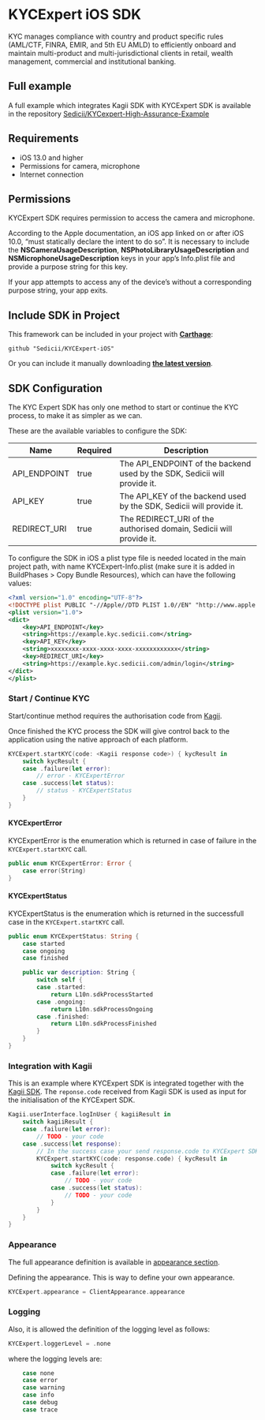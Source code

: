 # KYCExpert iOS SDK

KYC manages compliance with country and product specific rules 
(AML/CTF, FINRA, EMIR, and 5th EU AMLD) to efficiently onboard
and maintain multi-product and multi-jurisdictional clients in retail,
wealth management, commercial and institutional banking.
        
## Full example
A full example which integrates Kagii SDK with KYCExpert SDK is available in the repository
[Sedicii/KYCexpert-High-Assurance-Example](https://github.com/Sedicii/KYCexpert-High-Assurance-Example)

## Requirements

* iOS 13.0 and higher
* Permissions for camera, microphone
* Internet connection

## Permissions

KYCExpert SDK requires permission to access the camera and microphone.

According to the Apple documentation, an iOS app linked on or after iOS 10.0, “must statically
declare the intent to do so”. It is necessary to include the **NSCameraUsageDescription**, **NSPhotoLibraryUsageDescription**
and **NSMicrophoneUsageDescription** keys in your app’s Info.plist file and provide a purpose string for this key.

If your app attempts to access any of the device’s without a corresponding purpose string, your app exits.


## Include SDK in Project
This framework can be included in your project with [__Carthage__](https://github.com/Carthage/Carthage):

```
github "Sedicii/KYCExpert-iOS"
```

Or you can include it manually downloading
[__the latest version__](https://github.com/Sedicii/KYCExpert-iOS/releases/latest).

## SDK Configuration

The KYC Expert SDK has only one method to start or continue the KYC process,
to make it as simpler as we can.

These are the available variables to configure the SDK:

| Name                    | Required  | Description                                                                   |
|-------------------------|-----------|-------------------------------------------------------------------------------|
| API_ENDPOINT            |   true    | The API_ENDPOINT of the backend used by the SDK, Sedicii will provide it.     |
| API_KEY                 |   true    | The API_KEY of the backend used by the SDK, Sedicii will provide it.          |
| REDIRECT_URI            |   true    | The REDIRECT_URI of the authorised domain, Sedicii will provide it.           |

To configure the SDK in iOS a plist type file is needed located in the main project path, with name KYCExpert-Info.plist 
(make sure it is added in BuildPhases > Copy Bundle Resources), which can have the following values:

```xml
<?xml version="1.0" encoding="UTF-8"?>
<!DOCTYPE plist PUBLIC "-//Apple//DTD PLIST 1.0//EN" "http://www.apple.com/DTDs/PropertyList-1.0.dtd">
<plist version="1.0">
<dict>
	<key>API_ENDPOINT</key>
	<string>https://example.kyc.sedicii.com</string>
	<key>API_KEY</key>
	<string>xxxxxxxx-xxxx-xxxx-xxxx-xxxxxxxxxxxx</string>
	<key>REDIRECT_URI</key>
	<string>https://example.kyc.sedicii.com/admin/login</string>
</dict>
</plist>
```

### Start / Continue KYC

Start/continue method requires the authorisation code from [Kagii](https://github.com/Sedicii/Kagii-iOS).

Once finished the KYC process the SDK will give control back to the application using the native approach of each platform.

```swift
KYCExpert.startKYC(code: <Kagii response code>) { kycResult in
    switch kycResult {
    case .failure(let error):
        // error - KYCExpertError
    case .success(let status):
        // status - KYCExpertStatus
    }
}
```

#### KYCExpertError
KYCExpertError is the enumeration which is returned in case of failure in the `KYCExpert.startKYC` call.

```swift
public enum KYCExpertError: Error {
    case error(String)
}
```

#### KYCExpertStatus
KYCExpertStatus is the enumeration which is returned in the successfull case in the `KYCExpert.startKYC` call.

```swift
public enum KYCExpertStatus: String {
    case started
    case ongoing
    case finished

    public var description: String {
        switch self {
        case .started:
            return L10n.sdkProcessStarted
        case .ongoing:
            return L10n.sdkProcessOngoing
        case .finished:
            return L10n.sdkProcessFinished
        }
    }
}
```

### Integration with Kagii
This is an example where KYCExpert SDK is integrated together with the [Kagii SDK](https://github.com/Sedicii/Kagii-iOS). The `reponse.code` received from Kagii SDK is used as input for the initialisation of the KYCExpert SDK.


```swift
Kagii.userInterface.logInUser { kagiiResult in
    switch kagiiResult {
    case .failure(let error):
        // TODO - your code
    case .success(let response):
        // In the success case your send response.code to KYCExpert SDK
        KYCExpert.startKYC(code: response.code) { kycResult in
            switch kycResult {
            case .failure(let error):
                // TODO - your code
            case .success(let status):
                // TODO - your code
            }
        }
    }
}
```


### Appearance

The full appearance definition is available in [appearance section](/docs/appearance.md).

Defining the appearance. This is way to define your own appearance.

```swift
KYCExpert.appearance = ClientAppearance.appearance
```


### Logging

Also, it is allowed the definition of the logging level as follows:
```swift
KYCExpert.loggerLevel = .none
```

where the logging levels are:
```swift
    case none
    case error
    case warning
    case info
    case debug
    case trace
```
